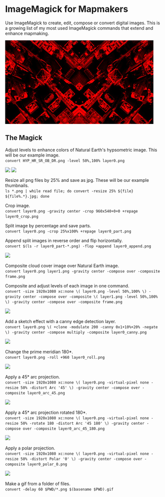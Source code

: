# ImageMagick for Mapmakers

Use ImageMagick to create, edit, compose or convert digital images. This is a growing list of my most used ImageMagick commands that extend and enhance mapmaking.

<img src="images/newyork.jpg"/>

## The Magick

Adjust levels to enhance colors of Natural Earth's hypsometric image. This will be our example image.  
```convert HYP_HR_SR_OB_DR.png -level 50%,100% layer0.png```

<img src="images/HYP_HR_SR_OB_DR.jpg"/>
<img src="images/layer0.jpg"/>

Resize all png files by 25% and save as jpg. These will be our example thumbnails.  
```ls *.png | while read file; do convert -resize 25% ${file} ${file%.*}.jpg; done```

Crop image.  
```convert layer0.png -gravity center -crop 960x540+0+0 +repage layer0_crop.png```

Split image by percentage and save parts.  
```convert layer0.png -crop 25%x100% +repage layer0_part.png```

Append split images in reverse order and flip horizontally.  
```convert $(ls -r layer0_part-*.png) -flop +append layer0_append.png```

<img src="images/layer0_append.jpg"/>

Composite cloud cover image over Natural Earth image.  
```convert layer0.png layer1.png -gravity center -compose over -composite frame.png```

Composite and adjust levels of each image in one command.  
```convert -size 1920x1080 xc:none \( layer0.png -level 50%,100% \) -gravity center -compose over -composite \( layer1.png -level 50%,100% \) -gravity center -compose over -composite frame.png```

<img src="images/frame.jpg"/>

Add a sketch effect with a canny edge detection layer.  
```convert layer0.png \( +clone -modulate 200 -canny 0x1+10%+20% -negate \) -gravity center -compose multiply -composite layer0_canny.png```

<img src="images/layer0_canny.jpg"/>

Change the prime meridian 180*.  
```convert layer0.png -roll +960 layer0_roll.png```

<img src="images/layer0_roll.jpg"/>

Apply a 45* arc projection.  
```convert -size 1920x1080 xc:none \( layer0.png -virtual-pixel none -resize 50% -distort Arc '45' \) -gravity center -compose over -composite layer0_arc_45.png```

<img src="images/layer0_arc_45.jpg"/>

Apply a 45* arc projection rotated 180*.  
```convert -size 1920x1080 xc:none \( layer0.png -virtual-pixel none -resize 50% -rotate 180 -distort Arc '45 180' \) -gravity center -compose over -composite layer0_arc_45_180.png```

<img src="images/layer0_arc_45_180.jpg"/>

Apply a polar projection.  
```convert -size 1920x1080 xc:none \( layer0.png -virtual-pixel none -resize 50% -distort Polar '0' \) -gravity center -compose over -composite layer0_polar_0.png```

<img src="images/layer0_polar_0.jpg"/>


Make a gif from a folder of files.  
```convert -delay 60 $PWD/*.png $(basename $PWD).gif```

